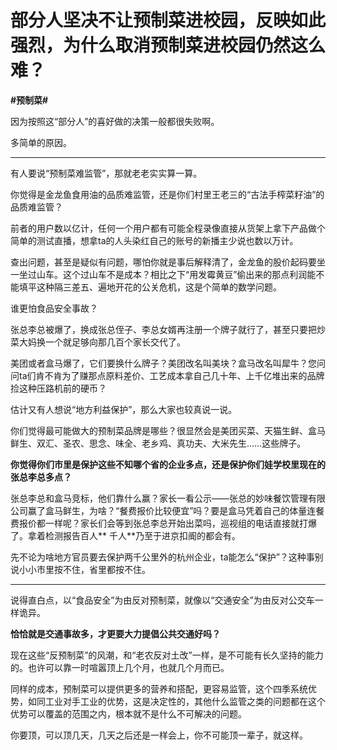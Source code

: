 # 部分人坚决不让预制菜进校园，反映如此强烈，为什么取消预制菜进校园仍然这么难？
**#预制菜#** 

因为按照这“部分人”的喜好做的决策一般都很失败啊。

多简单的原因。

****

有人要说“预制菜难监管”，那就老老实实算一算。

你觉得是金龙鱼食用油的品质难监管，还是你们村里王老三的“古法手榨菜籽油”的品质难监管？

前者的用户数以亿计，任何一个用户都有可能全程录像直接从货架上拿下产品做个简单的测试直播，想拿ta的人头染红自己的账号的新播主少说也数以万计。

查出问题，甚至是疑似有问题，哪怕你就是事后解释清了，金龙鱼的股价起码要坐一坐过山车。这个过山车不是成本？相比之下“用发霉黄豆”偷出来的那点利润能不能填平这种隔三差五、遍地开花的公关危机，这是个简单的数学问题。

谁更怕食品安全事故？

张总李总被爆了，换成张总侄子、李总女婿再注册一个牌子就行了，甚至只要把炒菜大妈换一个就足够向那几百个家长交代了。

美团或者盒马爆了，它们要换什么牌子？美团改名叫美块？盒马改名叫犀牛？您问问ta们肯不肯为了赚那点原料差价、工艺成本拿自己几十年、上千亿堆出来的品牌捡这种压路机前的硬币？



估计又有人想说“地方利益保护”，那么大家也较真说一说。

你们觉得最可能做大的预制菜品牌是哪些？很显然会是美团买菜、天猫生鲜、盒马鲜生、双汇、圣农、思念、味全、老乡鸡、真功夫、大米先生……这些牌子。

**你觉得你们市里是保护这些不知哪个省的企业多点，还是保护你们娃学校里现在的张总李总多点？**

张总李总和盒马竞标，他们靠什么赢？家长一看公示——张总的妙味餐饮管理有限公司赢了盒马鲜生，为啥？“餐费报价比较便宜”吗？要是盒马凭着自己的体量连餐费报价都一样呢？家长们会等到张总李总开始出菜吗，巡视组的电话直接就打爆了。拿着检测报告百人** 千人**乃至于进京扣阍的都会有。

先不论为啥地方官员要去保护两千公里外的杭州企业，ta能怎么“保护”？这种事别说小小市里按不住，省里都按不住。

*****

说得直白点，以“食品安全”为由反对预制菜，就像以“交通安全”为由反对公交车一样诡异。

**恰恰就是交通事故多，才更要大力提倡公共交通好吗？**

现在这些“反预制菜”的风潮，和“老农反对土改”一样，是不可能有长久坚持的能力的。也许可以靠一时喧嚣顶上几个月，也就几个月而已。

同样的成本，预制菜可以提供更多的营养和搭配，更容易监管，这个四季系统优势，如同工业对手工业的优势，这是决定性的，其他什么监管之类的问题都在这个优势可以覆盖的范围之内，根本就不是什么不可解决的问题。

你要顶，可以顶几天，几天之后还是一样会上，你不可能顶一辈子，就这样。